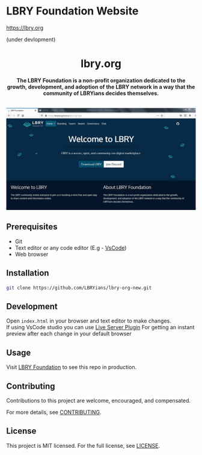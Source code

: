 # LBRY Foundation Website
https://lbry.org

(under devlopment)

<h1 align="center">lbry.org</h1>

<div align="center">
  <strong>The LBRY Foundation is a non-profit organization dedicated to the growth, development, and adoption of the LBRY network in a way that the community of LBRYians decides themselves.</strong>
</div> <br>


  ![Screenshot](./img/lbry-foundation.JPG)




## Prerequisites
- Git 
- Text editor or any code editor (E.g - [VsCode](https://code.visualstudio.com/download))
- Web browser

## Installation
```bash
git clone https://github.com/LBRYians/lbry-org-new.git
```

## Development
Open `index.html` in your browser and text editor to make changes. <br>
If using VsCode studio you can use [Live Server Plugin](https://marketplace.visualstudio.com/items?itemName=ritwickdey.LiveServer) For getting an instant preview after each change in your default browser

## Usage
Visit [LBRY Foundation](https://lbryians.github.io/lbry-org-new/) to see this repo in production.

## Contributing
Contributions to this project are welcome, encouraged, and compensated.

For more details, see [CONTRIBUTING](CONTRIBUTING.md).

## License
This project is MIT licensed. For the full license, see [LICENSE](LICENSE).
